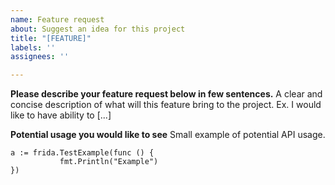 ```yaml
---
name: Feature request
about: Suggest an idea for this project
title: "[FEATURE]"
labels: ''
assignees: ''

---
```


**Please describe your feature request below in few sentences.**
A clear and concise description of what will this feature bring to the project. Ex. I would like to have ability to [...]

**Potential usage you would like to see**
Small example of potential API usage.
```
a := frida.TestExample(func () {
           fmt.Println("Example")
})
```
